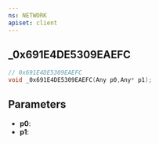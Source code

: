 ```yaml
---
ns: NETWORK
apiset: client
---
```

## _0x691E4DE5309EAEFC

```c
// 0x691E4DE5309EAEFC
void _0x691E4DE5309EAEFC(Any p0,Any* p1);
```


## Parameters
* **p0**:
* **p1**:



